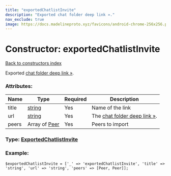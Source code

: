 ```yaml
---
title: "exportedChatlistInvite"
description: "Exported chat folder deep link »."
nav_exclude: true
image: https://docs.madelineproto.xyz/favicons/android-chrome-256x256.png
---
```

# Constructor: exportedChatlistInvite  
[Back to constructors index](/API_docs/constructors/index.html)



Exported [chat folder deep link »](https://core.telegram.org/api/links#chat-folder-links).

### Attributes:

| Name     |    Type       | Required | Description |
|----------|---------------|----------|-------------|
|title|[string](/API_docs/types/string.html) | Yes|Name of the link|
|url|[string](/API_docs/types/string.html) | Yes|The [chat folder deep link »](https://core.telegram.org/api/links#chat-folder-links).|
|peers|Array of [Peer](/API_docs/types/Peer.html) | Yes|Peers to import|



### Type: [ExportedChatlistInvite](/API_docs/types/ExportedChatlistInvite.html)


### Example:

```
$exportedChatlistInvite = ['_' => 'exportedChatlistInvite', 'title' => 'string', 'url' => 'string', 'peers' => [Peer, Peer]];
```  
